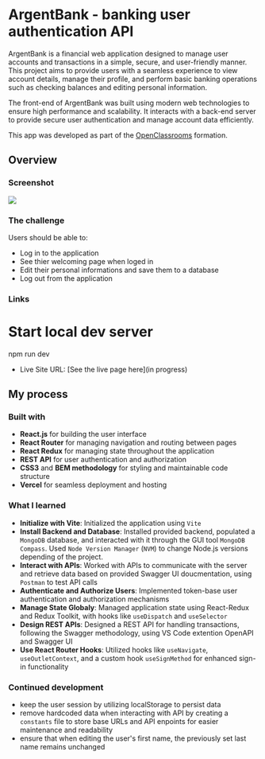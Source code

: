 # ArgentBank - banking user authentication API

ArgentBank is a financial web application designed to manage user accounts and transactions in a simple, secure, and user-friendly manner. This project aims to provide users with a seamless experience to view account details, manage their profile, and perform basic banking operations such as checking balances and editing personal information.

The front-end of ArgentBank was built using modern web technologies to ensure high performance and scalability. It interacts with a back-end server to provide secure user authentication and manage account data efficiently.

This app was developed as part of the [OpenClassrooms](https://openclassrooms.com/) formation.

## Overview

### Screenshot

![](/assets/screenshot.png)

### The challenge

Users should be able to:

- Log in to the application
- See thier welcoming page when loged in
- Edit their personal informations and save them to a database
- Log out from the application

### Links

# Start local dev server

npm run dev

- Live Site URL: [See the live page here](in progress)

## My process

### Built with

- **React.js** for building the user interface
- **React Router** for managing navigation and routing between pages
- **React Redux** for managing state throughout the application
- **REST API** for user authentication and authorization
- **CSS3** and **BEM methodology** for styling and maintainable code structure
- **Vercel** for seamless deployment and hosting

### What I learned

- **Initialize with Vite**: Initialized the application using `Vite`
- **Install Backend and Database**: Installed provided backend, populated a `MongoDB` database, and interacted with it through the GUI tool `MongoDB Compass`. Used `Node Version Manager` (`NVM`) to change Node.js versions depending of the project.
- **Interact with APIs**: Worked with APIs to communicate with the server and retrieve data based on provided Swagger UI doucmentation, using `Postman` to test API calls
- **Authenticate and Authorize Users**: Implemented token-base user authentication and authorization mechanisms
- **Manage State Globaly**: Managed application state using React-Redux and Redux Toolkit, with hooks like `useDispatch` and `useSelector`
- **Design REST APIs**: Designed a REST API for handling transactions, following the Swagger methodology, using VS Code extention OpenAPI and Swagger UI
- **Use React Router Hooks**: Utilized hooks like `useNavigate`, `useOutletContext`, and a custom hook `useSignMethod` for enhanced sign-in functionality

### Continued development

- keep the user session by utilizing localStorage to persist data
- remove hardcoded data when interacting with API by creating a `constants` file to store base URLs and API enpoints for easier maintenance and readability
- ensure that when editing the user's first name, the previously set last name remains unchanged

